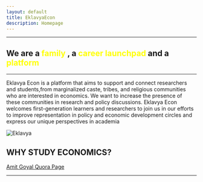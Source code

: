 ```yaml
---
layout: default
title: EklavyaEcon
description: Homepage
---
```

---
## We are a <font color="yellow"> family </font>, a <font color="yellow">career launchpad </font> and a <font color="yellow"> platform</font>
---


Eklavya Econ is a platform that aims to support and connect researchers and students,from marginalized caste, tribes, and religious communities who are interested in economics. We want to increase the presence of these communities in research and policy discussions. Eklavya Econ welcomes first-generation learners and researchers to join us in our efforts to improve representation in policy and economic development circles and express our unique perspectives in academia



<!-- The image  -->

   ![Eklavya](https://github.com/EklavyaEcon/EklavyaEcon.github.io/assets/126576030/dbe33366-cf26-44b8-b2a9-1dca0a07753e)

## **WHY STUDY ECONOMICS?**

[ Amit Goyal Quora Page](https://www.quora.com/Why-should-I-study-economics/answer/Amit-Goyal-135)



------





